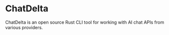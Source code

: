 # ChatDelta
ChatDelta is an open source Rust CLI tool for working with AI chat APIs from various providers.
